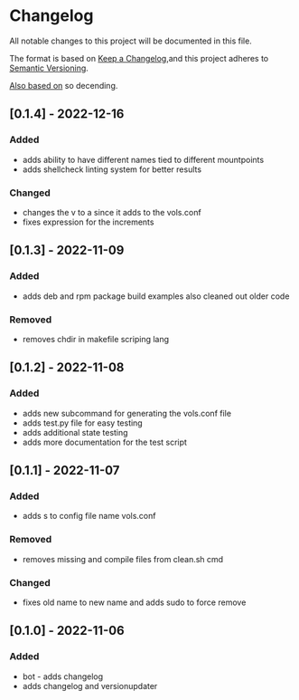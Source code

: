 # Changelog
All notable changes to this project will be documented in this file.

The format is based on [Keep a Changelog](https://keepachangelog.com/en/1.0.0/),and this project adheres to [Semantic Versioning](https://semver.org/spec/v2.0.0.html).

[Also based on](https://github.com/conventional-changelog/standard-version/blob/master/CHANGELOG.md) so decending.

## [0.1.4] - 2022-12-16
### Added
- adds ability to have different names tied to different mountpoints
- adds shellcheck linting system for better results

### Changed
- changes the v to a since it adds to the vols.conf
- fixes expression for the increments

## [0.1.3] - 2022-11-09
### Added
- adds deb and rpm package build examples also cleaned out older code

### Removed
- removes chdir in makefile scriping lang

## [0.1.2] - 2022-11-08
### Added
- adds new subcommand for generating the vols.conf file
- adds test.py file for easy testing
- adds additional state testing
- adds more documentation for the test script

## [0.1.1] - 2022-11-07
### Added
- adds s to config file name vols.conf

### Removed
- removes missing and compile files from clean.sh cmd

### Changed
- fixes old name to new name and adds sudo to force remove

## [0.1.0] - 2022-11-06
### Added
- bot - adds changelog
- adds changelog and versionupdater